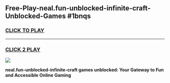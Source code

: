 
## Free-Play-neal.fun-unblocked-infinite-craft-Unblocked-Games #1bnqs
<h3>
<a href="https://news.freeplayer.one?title=neal.fun-unblocked-infinite-craft&ref=8M">CLICK TO PLAY</a></h3>
<hr>

<h3>
<a href="https://news.freeplayer.one?title=neal.fun-unblocked-infinite-craft&ref=8M">CLICK 2 PLAY</a>
  
</h3>

<a href="https://news.freeplayer.one?title=neal.fun-unblocked-infinite-craft&ref=8M"><img src="https://clearcache.store/games.png"></a>


**neal.fun-unblocked-infinite-craft games unblocked: Your Gateway to Fun and Accessible Online Gaming**
